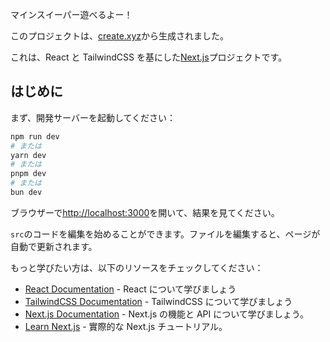 マインスイーパー遊べるよー！

このプロジェクトは、[create.xyz](https://create.xyz/)から生成されました。

これは、React と TailwindCSS を基にした[Next.js](https://nextjs.org/)プロジェクトです。

## はじめに

まず、開発サーバーを起動してください：

```bash
npm run dev
# または
yarn dev
# または
pnpm dev
# または
bun dev
```

ブラウザーで[http://localhost:3000](http://localhost:3000)を開いて、結果を見てください。

`src`のコードを編集を始めることができます。ファイルを編集すると、ページが自動で更新されます。

もっと学びたい方は、以下のリソースをチェックしてください：

-   [React Documentation](https://react.dev/) - React について学びましょう
-   [TailwindCSS Documentation](https://tailwindcss.com/) - TailwindCSS について学びましょう
-   [Next.js Documentation](https://nextjs.org/docs) - Next.js の機能と API について学びましょう。
-   [Learn Next.js](https://nextjs.org/learn) - 實際的な Next.js チュートリアル。
